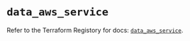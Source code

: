 # `data_aws_service`

Refer to the Terraform Registory for docs: [`data_aws_service`](https://registry.terraform.io/providers/hashicorp/aws/5.16.0/docs/data-sources/service).
